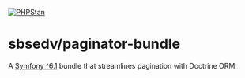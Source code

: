 [![PHPStan](https://github.com/SBSEDV/paginator-bundle/actions/workflows/phpstan.yml/badge.svg)](https://github.com/SBSEDV/paginator-bundle/actions/workflows/phpstan.yml)

# sbsedv/paginator-bundle

A [Symfony ^6.1](https://symfony.com/) bundle that streamlines pagination with Doctrine ORM.

